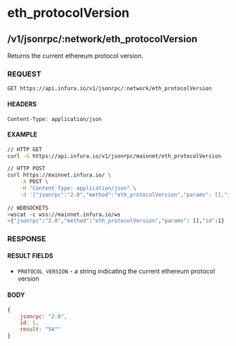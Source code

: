 # eth_protocolVersion

## /v1/jsonrpc/:network/eth_protocolVersion

Returns the current ethereum protocol version.

### REQUEST

`GET https://api.infura.io/v1/jsonrpc/:network/eth_protocolVersion`

#### HEADERS

`Content-Type: application/json`

#### EXAMPLE
```bash
// HTTP GET
curl -G https://api.infura.io/v1/jsonrpc/mainnet/eth_protocolVersion

// HTTP POST
curl https://mainnet.infura.io/ \
    -X POST \
    -H "Content-Type: application/json" \
    -d '{"jsonrpc":"2.0","method":"eth_protocolVersion","params": [],"id":1}'
    
// WEBSOCKETS
>wscat -c wss://mainnet.infura.io/ws 
>{"jsonrpc":"2.0","method":"eth_protocolVersion","params": [],"id":1}
```

### RESPONSE

#### RESULT FIELDS
- `PROTOCOL VERSION` - a string indicating the current ethereum protocol version

#### BODY

```js
{
    jsonrpc: "2.0",
    id: 1,
    result: "54""
}
```

